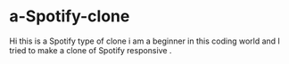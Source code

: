 ﻿# a-Spotify-clone   
 Hi this is a Spotify type of clone i am a beginner in this coding world  and I tried to make a clone of Spotify responsive  .
 
